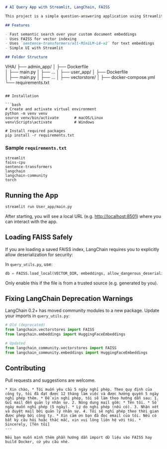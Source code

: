 

```markdown
# AI Query App with Streamlit, LangChain, FAISS

This project is a simple question-answering application using Streamlit for the UI, FAISS for fast vector search, and HuggingFace embeddings via LangChain.

## Features

- Fast semantic search over your custom document embeddings
- Uses FAISS for vector indexing
- Uses `sentence-transformers/all-MiniLM-L6-v2` for text embeddings
- Simple UI with Streamlit

## Folder Structure

```

VHA/
├── admin_app/
│   ├── Dockerfile         
│   ├── main.py
│   ├── ...
│
├── user_app/
│   ├── Dockerfile         
│   ├── main.py
│   ├── ...
│
├── vectorstore/
│
├── docker-compose.yml     
└── requirements.txt


````

## Installation

```bash
# Create and activate virtual environment
python -m venv venv
source venv/bin/activate       # macOS/Linux
venv\Scripts\activate          # Windows

# Install required packages
pip install -r requirements.txt
````

### Sample `requirements.txt`

```
streamlit
faiss-cpu
sentence-transformers
langchain
langchain-community
torch
```

## Running the App

```bash
streamlit run User_app/main.py
```

After starting, you will see a local URL (e.g. [http://localhost:8501](http://localhost:8501)) where you can interact with the app.

## Loading FAISS Safely

If you are loading a saved FAISS index, LangChain requires you to explicitly allow deserialization for security:

In `query_utils.py`, use:

```python
db = FAISS.load_local(VECTOR_DIR, embeddings, allow_dangerous_deserialization=True)
```

Only enable this if the file is from a trusted source (e.g. generated by you).

## Fixing LangChain Deprecation Warnings

LangChain 0.2+ has moved community modules to a new package. Update your imports in `query_utils.py`:

```python
# Old (deprecated)
from langchain.vectorstores import FAISS
from langchain.embeddings import HuggingFaceEmbeddings

# Updated
from langchain_community.vectorstores import FAISS
from langchain_community.embeddings import HuggingFaceEmbeddings
```

## Contributing

Pull requests and suggestions are welcome.

```
* Xin chào, * Tôi muốn yêu cầu 5 ngày nghỉ phép. Theo quy định của công ty, tôi đã đạt được 12 tháng làm việc và được hưởng quyền 5 ngày nghỉ phép thêm. * Để xin nghỉ phép, tôi sẽ làm theo hướng dẫn sau: 1. Gửi mail đến quản lý nhân sự. 2. Nông dung mail gồm: * Tên tôi. * Số ngày muốn nghỉ phép (5 ngày). * Lý do nghỉ phép (nếu có). 3. Nhận xét và duyệt mail bởi quản lý nhân sự. 4. Tôi sẽ nghỉ phép theo thời gian được phép bởi công ty. * Xin cảm ơn bạn đã đọc email của tôi. Nếu có bất kỳ câu hỏi hoặc thắc mắc, xin vui lòng liên hệ với tôi. * Sincerely, [Tên tôi]
---

Nếu bạn muốn mình thêm phần hướng dẫn import dữ liệu vào FAISS hay build Docker, cứ yêu cầu nhé.
```
